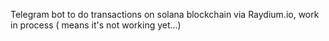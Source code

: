 Telegram bot to do transactions on solana blockchain via Raydium.io, work in process ( means it's not working yet...)
